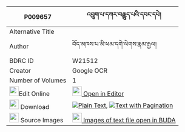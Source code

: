 |P009657|འབྲུག་པ་དཀར་བརྒྱུད་པའི་དབང་དཔེ། 
| --- | --- 
|Alternative Title |
|Author| བོད་མཁས་པ་མི་ཕམ་དགེ་ལེགས་རྣམ་རྒྱལ།
|BDRC ID | W21512
|Creator | Google OCR
|Number of Volumes| 1
|<img width="25" src="https://img.icons8.com/color/25/000000/edit-property.png">Edit Online| [<img width="25" src="https://avatars.githubusercontent.com/u/45091458?s=200&v=4"> Open in Editor](http://editor.openpecha.org/P009657)
|<img width="25" src="https://img.icons8.com/fluent/48/000000/download-2.png"/>  Download | [![](https://img.icons8.com/color/20/000000/txt.png)Plain Text](https://github.com/Openpecha/P009657/releases/download/v1/drukpa_ka_ra_gyupa_i_wang_pe_plain_P009657.zip), [![](https://img.icons8.com/color/20/000000/txt.png)Text with Pagination](https://github.com/Openpecha/P009657/releases/download/v1/drukpa_ka_ra_gyupa_i_wang_pe_pages_P009657.zip)
|<img width="25" src="https://img.icons8.com/plasticine/100/000000/pictures-folder.png"/>  Source Images | [<img width="25" src="https://library.bdrc.io/icons/BUDA-small.svg"> Images of text file open in BUDA](https://library.bdrc.io/show/bdr:W21512)